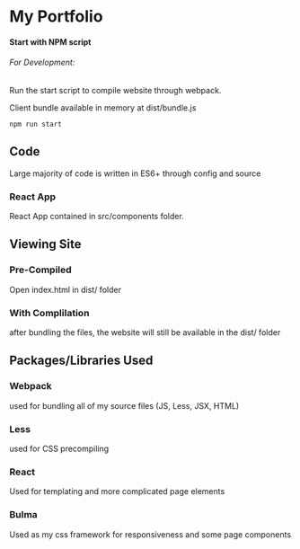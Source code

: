 # My Portfolio

#### Start with NPM script
###### For Development:
Run the start script to compile website through webpack.

Client bundle available in memory at dist/bundle.js 

`npm run start`


## Code 

Large majority of code is written in ES6+ through config and source

### React App
React App contained in src/components folder.

## Viewing Site

### Pre-Compiled
Open index.html in dist/ folder

### With Complilation
after bundling the files, the website will still be available in the dist/ folder

## Packages/Libraries Used
### Webpack
used for bundling all of my source files (JS, Less, JSX, HTML)

### Less
used for CSS precompiling

### React
Used for templating and more complicated page elements

### Bulma
Used as my css framework for responsiveness and some page components


